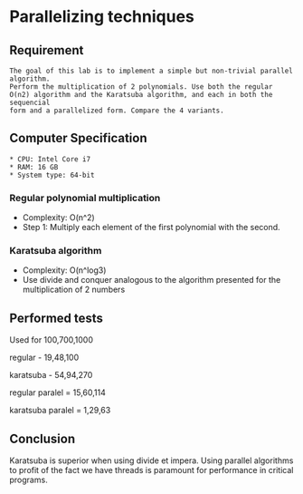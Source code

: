 # Parallelizing techniques

## Requirement
    The goal of this lab is to implement a simple but non-trivial parallel algorithm.
    Perform the multiplication of 2 polynomials. Use both the regular O(n2) algorithm and the Karatsuba algorithm, and each in both the sequencial 
    form and a parallelized form. Compare the 4 variants.

## Computer Specification

    * CPU: Intel Core i7
    * RAM: 16 GB
    * System type: 64-bit

### Regular polynomial multiplication

* Complexity: O(n^2)
* Step  1:  Multiply each element of the first polynomial with the second.

### Karatsuba algorithm

* Complexity:  O(n^log3)
* Use divide and conquer analogous to the algorithm presented for the multiplication of 2 numbers

## Performed tests


Used for 100,700,1000


regular - 19,48,100


karatsuba - 54,94,270


regular paralel = 15,60,114


karatsuba paralel = 1,29,63




## Conclusion
Karatsuba is superior when using divide et impera. Using parallel algorithms to profit of the fact we have threads is paramount for performance in critical programs.